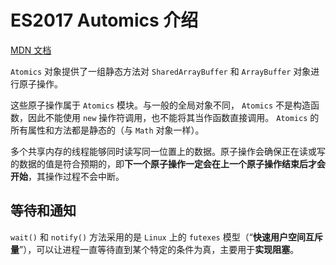 # ES2017 Automics 介绍

[MDN 文档](https://developer.mozilla.org/zh-CN/docs/Web/JavaScript/Reference/Global_Objects/Atomics)

`Atomics` 对象提供了一组静态方法对 `SharedArrayBuffer` 和 `ArrayBuffer` 对象进行原子操作。

这些原子操作属于 `Atomics` 模块。与一般的全局对象不同， `Atomics` 不是构造函数，因此不能使用 `new` 操作符调用，也不能将其当作函数直接调用。 `Atomics` 的所有属性和方法都是静态的（与 `Math` 对象一样）。

多个共享内存的线程能够同时读写同一位置上的数据。原子操作会确保正在读或写的数据的值是符合预期的，即**下一个原子操作一定会在上一个原子操作结束后才会开始**，其操作过程不会中断。

## 等待和通知

`wait()` 和 `notify()` 方法采用的是 `Linux` 上的 `futexes` 模型（“**快速用户空间互斥量**”），可以让进程一直等待直到某个特定的条件为真，主要用于**实现阻塞**。
